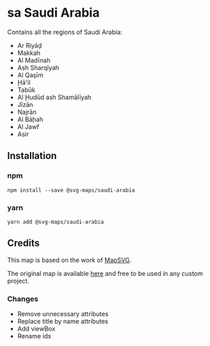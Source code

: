 # sa Saudi Arabia

Contains all the regions of Saudi Arabia:
* Ar Riyāḑ
* Makkah
* Al Madīnah
* Ash Sharqīyah
* Al Qaşīm
* Ḩā'il
* Tabūk
* Al Ḩudūd ash Shamālīyah
* Jīzān
* Najrān
* Al Bāḩah
* Al Jawf
* Asir

## Installation

### npm

`npm install --save @svg-maps/saudi-arabia`

### yarn

`yarn add @svg-maps/saudi-arabia`

## Credits

This map is based on the work of [MapSVG](https://mapsvg.com).

The original map is available [here](https://mapsvg.com/maps/saudi-arabia) and free to be used in any custom project.

### Changes

* Remove unnecessary attributes
* Replace title by name attributes
* Add viewBox
* Rename ids
